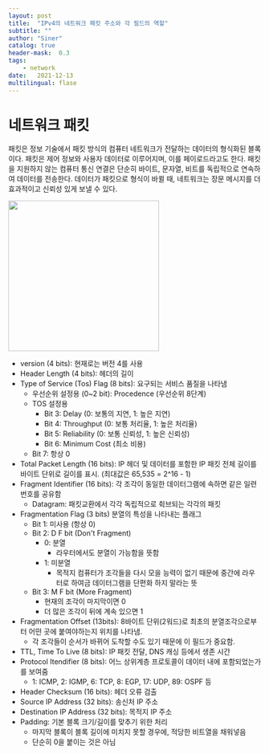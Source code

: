```yaml
---
layout: post
title:  "IPv4의 네트워크 패킷 주소와 각 필드의 역할"
subtitle: ""
author: "Siner"
catalog: true
header-mask:  0.3
tags:
    - network
date:   2021-12-13
multilingual: flase
---
```


# 네트워크 패킷

패킷은 정보 기술에서 패킷 방식의 컴퓨터 네트워크가 전달하는 데이터의 형식화된 블록이다. 패킷은 제어 정보와 사용자 데이터로 이루어지며, 이를 페이로드라고도 한다. 패킷을 지원하지 않는 컴퓨터 통신 연결은 단순히 바이트, 문자열, 비트를 독립적으로 연속하여 데이터를 전송한다. 데이터가 패킷으로 형식이 바뀔 때, 네트워크는 장문 메시지를 더 효과적이고 신뢰성 있게 보낼 수 있다.

<img src="http://www.ktword.co.kr/img_data/1859_1.jpg" width=300 />

- version (4 bits): 현재로는 버전 4를 사용
- Header Length (4 bits): 헤더의 길이
- Type of Service (Tos) Flag (8 bits): 요구되는 서비스 품질을 나타냄
  - 우선순위 설정용 (0~2 bit): Procedence (우선순위 8단계)
  - TOS 설정용
    - Bit 3: Delay (0: 보통의 지연, 1: 높은 지연)
    - Bit 4: Throughput (0: 보통 처리율, 1: 높은 처리율)
    - Bit 5: Reliability (0: 보통 신뢰성, 1: 높은 신뢰성)
    - Bit 6: Minimum Cost (최소 비용)
  - Bit 7: 항상 0
- Total Packet Length (16 bits): IP 헤더 및 데이터를 포함한 IP 패킷 전체 길이를 바이트 단위로 길이를 표시. (최대값은 65,535 = 2^16 - 1)
- Fragment Identifier (16 bits): 각 조각이 동일한 데이터그램에 속하면 같은 일련번호를 공유함
  - Datagram: 패킷교환에서 각각 독립적으로 췩브되는 각각의 패킷
- Fragmentation Flag (3 bits) 분열의 특성을 나타내는 플래그
  - Bit 1: 미사용 (항상 0)
  - Bit 2: D F bit (Don't Fragment)
    - 0: 분열
      - 라우터에서도 분열이 가능함을 뜻함
    - 1: 미분열
      - 목적지 컴퓨터가 조각들을 다시 모을 능력이 없기 때문에 중간에 라우터로 하여금 데이터그램을 단편화 하지 말라는 뜻
  - Bit 3: M F bit (More Fragment)
    - 현재의 조각이 마지막이면 0
    - 더 많은 조각이 뒤에 계속 있으면 1
- Fragmentation Offset (13bits): 8바이트 단위(2워드)로 최초의 분열조각으로부터 어떤 곳에 붙여야하는지 위치를 나타냄.
  - 각 조각들이 순서가 바뀌어 도착할 수도 있기 때문에 이 필드가 중요함.
- TTL, Time To Live (8 bits): IP 패킷 전달, DNS 캐싱 등에서 생존 시간
- Protocol Itendifier (8 bits): 어느 상위계층 프로토콜이 데이터 내에 포함되었는가를 보여줌
  - 1: ICMP, 2: IGMP, 6: TCP, 8: EGP, 17: UDP, 89: OSPF 등
- Header Checksum (16 bits): 헤더 오류 검출
- Source IP Address (32 bits): 송신처 IP 주소
- Destination IP Address (32 bits): 목적지 IP 주소
- Padding: 기본 블록 크기/길이를 맞추기 위한 처리
  - 마지막 블록이 블록 길이에 미치지 못할 경우에, 적당한 비트열을 채워넣음
  - 단순히 0을 붙이는 것은 아님
